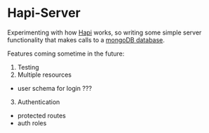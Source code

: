 # Hapi-Server

Experimenting with how [Hapi](https://hapijs.com/) works, so writing some simple server functionality that makes calls to a [mongoDB database](https://www.mongodb.com/).

Features coming sometime in the future:
1. Testing
2. Multiple resources
  - user schema for login ???
3. Authentication
  - protected routes
  - auth roles

